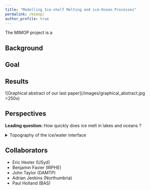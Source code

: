 ```yaml
---
title: "Modelling Ice-shelf Melting and ice-Ocean Processes"
permalink: /mimop/
author_profile: true
---
```


The MIMOP project is a


## Background



## Goal




## Results


![Graphical abstract of our last paper](/images/graphical_abstract.jpg =250x)


## Perspectives


**Leading question:** How quickly does ice melt in lakes and oceans ?

<details>
<summary>Topography of the ice/water interface</summary>
 
* Is the ice/water interface naturally smooth or rough ?
* How does interface topography change ice melting ?
 
</details>

## Collaborators
- Eric Hester (USyd)
- Benjamin Favier (IRPHE)
- John Taylor (DAMTP)
- Adrian Jenkins (Northumbria)
- Paul Holland (BAS)
